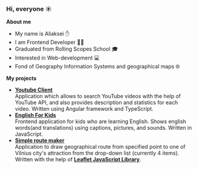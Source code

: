 ### Hi, everyone :sunny:

**About me**
- My name is Aliaksei :hand:
- I am Frontend Developer :man_technologist:
- Graduated from Rolling Scopes School :mortar_board:
- Interested in Web-development :computer:
- Fond of Geography Information Systems and geographical maps 🌐  
  
**My projects**
- **[Youtube Client](https://github.com/saldatkin/youtube-client)**  
Application which allows to search YouTube videos with the help of YouTube API, and also provides description and statistics for each video. Written using Angular framework and TypeScript.  
- **[English For Kids](https://github.com/saldatkin/english-for-kids)**  
Frontend application for kids who are learning English. Shows english words(and translations) using captions, pictures, and sounds. Written in JavaScript.  
- **[Simple route maker](https://github.com/saldatkin/vilnius-attractions)**  
Application to draw geographical route from specified point to one of Vilnius city's attraction from the drop-down list (currently 4 items). Written with the help of **[Leaflet JavaScript Library](https://leafletjs.com/)**.

